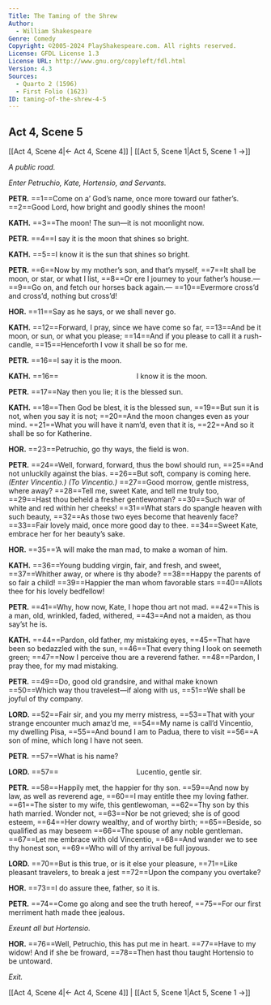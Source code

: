 ```yaml
---
Title: The Taming of the Shrew
Author: 
  - William Shakespeare
Genre: Comedy
Copyright: ©2005-2024 PlayShakespeare.com. All rights reserved.
License: GFDL License 1.3
License URL: http://www.gnu.org/copyleft/fdl.html
Version: 4.3
Sources:
  - Quarto 2 (1596)
  - First Folio (1623)
ID: taming-of-the-shrew-4-5
---
```


## Act 4, Scene 5
[[Act 4, Scene 4|← Act 4, Scene 4]] | [[Act 5, Scene 1|Act 5, Scene 1 →]]

*A public road.*

*Enter Petruchio, Kate, Hortensio, and Servants.*

**PETR.**
==1==Come on a’ God’s name, once more toward our father’s.
==2==Good Lord, how bright and goodly shines the moon!

**KATH.**
==3==The moon! The sun—it is not moonlight now.

**PETR.**
==4==I say it is the moon that shines so bright.

**KATH.**
==5==I know it is the sun that shines so bright.

**PETR.**
==6==Now by my mother’s son, and that’s myself,
==7==It shall be moon, or star, or what I list,
==8==Or ere I journey to your father’s house.⁠—
==9==Go on, and fetch our horses back again.⁠—
==10==Evermore cross’d and cross’d, nothing but cross’d!

**HOR.**
==11==Say as he says, or we shall never go.

**KATH.**
==12==Forward, I pray, since we have come so far,
==13==And be it moon, or sun, or what you please;
==14==And if you please to call it a rush-candle,
==15==Henceforth I vow it shall be so for me.

**PETR.**
==16==I say it is the moon.

**KATH.**
==16==           I know it is the moon.

**PETR.**
==17==Nay then you lie; it is the blessed sun.

**KATH.**
==18==Then God be blest, it is the blessed sun,
==19==But sun it is not, when you say it is not;
==20==And the moon changes even as your mind.
==21==What you will have it nam’d, even that it is,
==22==And so it shall be so for Katherine.

**HOR.**
==23==Petruchio, go thy ways, the field is won.

**PETR.**
==24==Well, forward, forward, thus the bowl should run,
==25==And not unluckily against the bias.
==26==But soft, company is coming here.
*(Enter Vincentio.)*
*(To Vincentio.)*
==27==Good morrow, gentle mistress, where away?
==28==Tell me, sweet Kate, and tell me truly too,
==29==Hast thou beheld a fresher gentlewoman?
==30==Such war of white and red within her cheeks!
==31==What stars do spangle heaven with such beauty,
==32==As those two eyes become that heavenly face?
==33==Fair lovely maid, once more good day to thee.
==34==Sweet Kate, embrace her for her beauty’s sake.

**HOR.**
==35==’A will make the man mad, to make a woman of him.

**KATH.**
==36==Young budding virgin, fair, and fresh, and sweet,
==37==Whither away, or where is thy abode?
==38==Happy the parents of so fair a child!
==39==Happier the man whom favorable stars
==40==Allots thee for his lovely bedfellow!

**PETR.**
==41==Why, how now, Kate, I hope thou art not mad.
==42==This is a man, old, wrinkled, faded, withered,
==43==And not a maiden, as thou say’st he is.

**KATH.**
==44==Pardon, old father, my mistaking eyes,
==45==That have been so bedazzled with the sun,
==46==That every thing I look on seemeth green;
==47==Now I perceive thou are a reverend father.
==48==Pardon, I pray thee, for my mad mistaking.

**PETR.**
==49==Do, good old grandsire, and withal make known
==50==Which way thou travelest—if along with us,
==51==We shall be joyful of thy company.

**LORD.**
==52==Fair sir, and you my merry mistress,
==53==That with your strange encounter much amaz’d me,
==54==My name is call’d Vincentio, my dwelling Pisa,
==55==And bound I am to Padua, there to visit
==56==A son of mine, which long I have not seen.

**PETR.**
==57==What is his name?

**LORD.**
==57==           Lucentio, gentle sir.

**PETR.**
==58==Happily met, the happier for thy son.
==59==And now by law, as well as reverend age,
==60==I may entitle thee my loving father.
==61==The sister to my wife, this gentlewoman,
==62==Thy son by this hath married. Wonder not,
==63==Nor be not grieved; she is of good esteem,
==64==Her dowry wealthy, and of worthy birth;
==65==Beside, so qualified as may beseem
==66==The spouse of any noble gentleman.
==67==Let me embrace with old Vincentio,
==68==And wander we to see thy honest son,
==69==Who will of thy arrival be full joyous.

**LORD.**
==70==But is this true, or is it else your pleasure,
==71==Like pleasant travelers, to break a jest
==72==Upon the company you overtake?

**HOR.**
==73==I do assure thee, father, so it is.

**PETR.**
==74==Come go along and see the truth hereof,
==75==For our first merriment hath made thee jealous.

*Exeunt all but Hortensio.*

**HOR.**
==76==Well, Petruchio, this has put me in heart.
==77==Have to my widow! And if she be froward,
==78==Then hast thou taught Hortensio to be untoward.

*Exit.*

[[Act 4, Scene 4|← Act 4, Scene 4]] | [[Act 5, Scene 1|Act 5, Scene 1 →]]